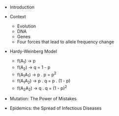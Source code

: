 - Introduction

- Context

  - Evolution
  - DNA
  - Genes
  - Four forces that lead to allele frequency change

- Hardy-Weinberg Model

  - f(A<sub>1</sub>) → p
  - f(A<sub>2</sub>) → q = 1 - p
  - f(A<sub>1</sub>A<sub>1</sub>) → p . p = p<sup>2</sup>
  - f(A<sub>1</sub>A<sub>2</sub>) → p . q = p . (1 - p)
  - f(A<sub>2</sub>A<sub>2</sub>) → q . q = (1 - p)<sup>2</sup>

- Mutation: The Power of Mistakes

- Epidemics: the Spread of Infectious Diseases
